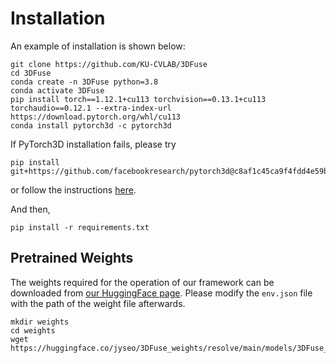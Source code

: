 # Installation
An example of installation is shown below:
```
git clone https://github.com/KU-CVLAB/3DFuse
cd 3DFuse
conda create -n 3DFuse python=3.8
conda activate 3DFuse
pip install torch==1.12.1+cu113 torchvision==0.13.1+cu113 torchaudio==0.12.1 --extra-index-url https://download.pytorch.org/whl/cu113
conda install pytorch3d -c pytorch3d
```
If PyTorch3D installation fails, please try
```
pip install git+https://github.com/facebookresearch/pytorch3d@c8af1c45ca9f4fdd4e59b49172ca74983ff3147a#egg=pytorch3d
```
or follow the instructions [here](https://github.com/facebookresearch/pytorch3d/blob/main/INSTALL.md).

And then,
```
pip install -r requirements.txt
```

## Pretrained Weights
The weights required for the operation of our framework can be downloaded from [our HuggingFace page](https://huggingface.co/jyseo/3DFuse_weights). Please modify the `env.json` file with the path of the weight file afterwards.
```
mkdir weights
cd weights
wget https://huggingface.co/jyseo/3DFuse_weights/resolve/main/models/3DFuse_sparse_depth_injector.ckpt
```